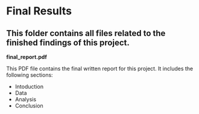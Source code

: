 # Final Results

## This folder contains all files related to the finished findings of this project.

**final_report.pdf**

This PDF file contains the final written report for this project. It includes the following sections:

- Intoduction
- Data
- Analysis
- Conclusion
